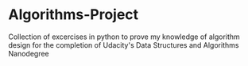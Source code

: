 # Algorithms-Project
Collection of excercises in python to prove my knowledge of algorithm design for the completion of Udacity's Data Structures and Algorithms Nanodegree
